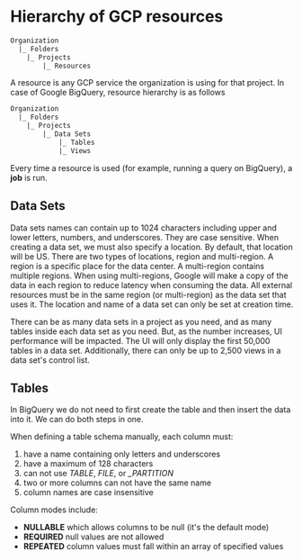 # Hierarchy of GCP resources

``` txt
Organization
  |_ Folders
    |_ Projects
        |_ Resources
```

A resource is any GCP service the organization is using for that project. In case of Google BigQuery, resource hierarchy is as follows

``` txt
Organization
  |_ Folders
    |_ Projects
        |_ Data Sets
            |_ Tables
            |_ Views
```

Every time a resource is used (for example, running a query on BigQuery), a **job** is run.

## Data Sets

Data sets names can contain up to 1024 characters including upper and lower letters, numbers, and underscores. They are case sensitive. When creating a data set, we must also specify a location. By default, that location will be US. There are two types of locations, region and multi-region. A region is a specific place for the data center. A multi-region contains multiple regions. When using multi-regions, Google will make a copy of the data in each region to reduce latency when consuming the data. All external resources must be in the same region (or multi-region) as the data set that uses it. The location and name of a data set can only be set at creation time.

There can be as many data sets in a project as you need, and as many tables inside each data set as you need. But, as the number increases, UI performance will be impacted. The UI will only display the first 50,000 tables in a data set. Additionally, there can only be up to 2,500 views in a data set's control list.

## Tables

In BigQuery we do not need to first create the table and then insert the data into it. We can do both steps in one.

When defining a table schema manually, each column must:

1. have a name containing only letters and underscores
2. have a maximum of 128 characters
3. can not use _TABLE_, _FILE_, or *_PARTITION*
4. two or more columns can not have the same name
5. column names are case insensitive

Column modes include:

- **NULLABLE** which allows columns to be null (it's the default mode)
- **REQUIRED** null values are not allowed
- **REPEATED** column values must fall within an array of specified values

